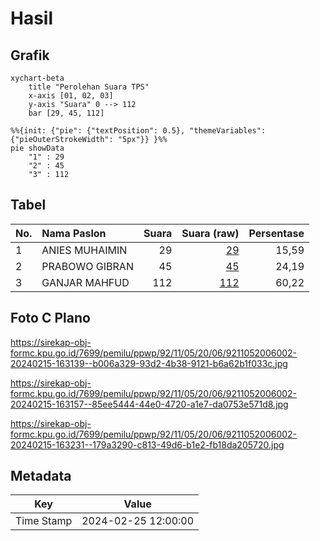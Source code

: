# Hasil

## Grafik

```mermaid
xychart-beta
    title "Perolehan Suara TPS"
    x-axis [01, 02, 03]
    y-axis "Suara" 0 --> 112
    bar [29, 45, 112]
```

```mermaid
%%{init: {"pie": {"textPosition": 0.5}, "themeVariables": {"pieOuterStrokeWidth": "5px"}} }%%
pie showData
    "1" : 29
    "2" : 45
    "3" : 112
```

## Tabel

| No. | Nama Paslon    | Suara | Suara (raw) | Persentase |
|:--- |:-------------- | -----:| -----------:| ----------:|
| 1   | ANIES MUHAIMIN | 29    | [29][p-1]   | 15,59      |
| 2   | PRABOWO GIBRAN | 45    | [45][p-2]   | 24,19      |
| 3   | GANJAR MAHFUD  | 112   | [112][p-3]  | 60,22      |


[p-1]: https://github.com/gigit-pemilu/pemilu-2024-92-papua-barat/blob/main/pilpres/hitung-suara/sub/92-papua-barat/sub/11-manokwari-selatan/sub/05-momi-waren/sub/2006-demini/sub/002-tps/sub/paslon-1.txt
[p-2]: https://github.com/gigit-pemilu/pemilu-2024-92-papua-barat/blob/main/pilpres/hitung-suara/sub/92-papua-barat/sub/11-manokwari-selatan/sub/05-momi-waren/sub/2006-demini/sub/002-tps/sub/paslon-2.txt
[p-3]: https://github.com/gigit-pemilu/pemilu-2024-92-papua-barat/blob/main/pilpres/hitung-suara/sub/92-papua-barat/sub/11-manokwari-selatan/sub/05-momi-waren/sub/2006-demini/sub/002-tps/sub/paslon-3.txt

## Foto C Plano

https://sirekap-obj-formc.kpu.go.id/7699/pemilu/ppwp/92/11/05/20/06/9211052006002-20240215-163139--b006a329-93d2-4b38-9121-b6a62b1f033c.jpg

https://sirekap-obj-formc.kpu.go.id/7699/pemilu/ppwp/92/11/05/20/06/9211052006002-20240215-163157--85ee5444-44e0-4720-a1e7-da0753e571d8.jpg

https://sirekap-obj-formc.kpu.go.id/7699/pemilu/ppwp/92/11/05/20/06/9211052006002-20240215-163231--179a3290-c813-49d6-b1e2-fb18da205720.jpg


## Metadata

| Key        | Value               |
| ---------- | ------------------- |
| Time Stamp | 2024-02-25 12:00:00 |




